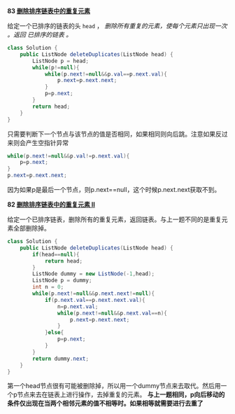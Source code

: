 **83 [删除排序链表中的重复元素](https://leetcode.cn/problems/remove-duplicates-from-sorted-list/)**

给定一个已排序的链表的头 `head` ， *删除所有重复的元素，*使每个元素只出现一次* 。返回 *已排序的链表* 。*

```java
class Solution {
    public ListNode deleteDuplicates(ListNode head) {
        ListNode p = head;
        while(p!=null){
            while(p.next!=null&&p.val==p.next.val){
                p.next=p.next.next;
            }
            p=p.next;
        }
        return head;
    }
}
```

只需要判断下一个节点与该节点的值是否相同，如果相同则向后跳。注意如果反过来则会产生空指针异常

```java
while(p.next!=null&&p.val!=p.next.val){
	p=p.next;
}
p.next=p.next.next;
```

因为如果p是最后一个节点，则p.next==null，这个时候p.next.next获取不到。

**82 [删除排序链表中的重复元素 II](https://leetcode.cn/problems/remove-duplicates-from-sorted-list-ii/)**

给定一个已排序链表，删除所有的重复元素，返回链表。与上一题不同的是重复元素全部删除掉。

```java
class Solution {
    public ListNode deleteDuplicates(ListNode head) {
        if(head==null){
            return head;
        }
        ListNode dummy = new ListNode(-1,head);
        ListNode p = dummy;
        int n = 0;
        while(p.next!=null&&p.next.next!=null){
            if(p.next.val==p.next.next.val){
                n=p.next.val;
                while(p.next!=null&&p.next.val==n){
                    p.next=p.next.next;
                }
            }else{
                p=p.next;
            }
        }
        return dummy.next;
    }
}
```

第一个head节点很有可能被删除掉，所以用一个dummy节点来去取代。然后用一个p节点来去在链表上进行操作，去掉重复的元素。 **与上一题相同，p向后移动的条件仅出现在当两个相邻元素的值不相等时。如果相等就需要进行去重了**
